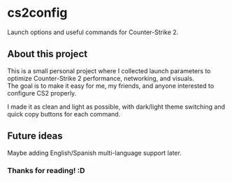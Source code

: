 # cs2config
Launch options and useful commands for Counter-Strike 2.

## About this project
This is a small personal project where I collected launch parameters to optimize Counter-Strike 2 performance, networking, and visuals.  
The goal is to make it easy for me, my friends, and anyone interested to configure CS2 properly.

I made it as clean and light as possible, with dark/light theme switching and quick copy buttons for each command.

## Future ideas
Maybe adding English/Spanish multi-language support later.

### **Thanks for reading! :D**
